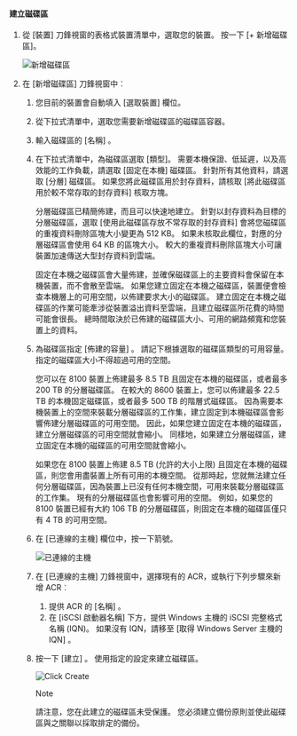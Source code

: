 <!--author=alkohli last changed: 01/12/2017-->

#### <a name="to-create-a-volume"></a>建立磁碟區
1. 從 [裝置] 刀鋒視窗的表格式裝置清單中，選取您的裝置。 按一下 [+ 新增磁碟區]。

    ![新增磁碟區](./media/storsimple-8000-create-volume-u2/step5createvol1.png)

2. 在 [新增磁碟區] 刀鋒視窗中︰
   
   1. 您目前的裝置會自動填入 [選取裝置] 欄位。

   2. 從下拉式清單中，選取您需要新增磁碟區的磁碟區容器。 

   3.  輸入磁碟區的 [名稱]  。

   4. 在下拉式清單中，為磁碟區選取 [類型]。 需要本機保證、低延遲，以及高效能的工作負載，請選取 [固定在本機]  磁碟區。 針對所有其他資料，請選取 [分層]  磁碟區。 如果您將此磁碟區用於封存資料，請核取 [將此磁碟區用於較不常存取的封存資料] 核取方塊。
      
       分層磁碟區已精簡佈建，而且可以快速地建立。 針對以封存資料為目標的分層磁碟區，選取 [使用此磁碟區存放不常存取的封存資料]  會將您磁碟區的重複資料刪除區塊大小變更為 512 KB。 如果未核取此欄位，對應的分層磁碟區會使用 64 KB 的區塊大小。 較大的重複資料刪除區塊大小可讓裝置加速傳送大型封存資料到雲端。
       
       固定在本機之磁碟區會大量佈建，並確保磁碟區上的主要資料會保留在本機裝置，而不會散至雲端。  如果您建立固定在本機之磁碟區，裝置便會檢查本機層上的可用空間，以佈建要求大小的磁碟區。 建立固定在本機之磁碟區的作業可能牽涉從裝置溢出資料至雲端，且建立磁碟區所花費的時間可能會很長。 總時間取決於已佈建的磁碟區大小、可用的網路頻寬和您裝置上的資料。

   5. 為磁碟區指定 [佈建的容量]  。 請記下根據選取的磁碟區類型的可用容量。 指定的磁碟區大小不得超過可用的空間。
      
       您可以在 8100 裝置上佈建最多 8.5 TB 且固定在本機的磁碟區，或者最多 200 TB 的分層磁碟區。 在較大的 8600 裝置上，您可以佈建最多 22.5 TB 的本機固定磁碟區，或者最多 500 TB 的階層式磁碟區。 因為需要本機裝置上的空間來裝載分層磁碟區的工作集，建立固定到本機磁碟區會影響佈建分層磁碟區的可用空間。 因此，如果您建立固定在本機的磁碟區，建立分層磁碟區的可用空間就會縮小。 同樣地，如果建立分層磁碟區，建立固定在本機的磁碟區的可用空間就會縮小。
      
       如果您在 8100 裝置上佈建 8.5 TB (允許的大小上限) 且固定在本機的磁碟區，則您會用盡裝置上所有可用的本機空間。 從那時起，您就無法建立任何分層磁碟區，因為裝置上已沒有任何本機空間，可用來裝載分層磁碟區的工作集。 現有的分層磁碟區也會影響可用的空間。 例如，如果您的 8100 裝置已經有大約 106 TB 的分層磁碟區，則固定在本機的磁碟區僅只有 4 TB 的可用空間。

    6. 在 [已連線的主機] 欄位中，按一下箭號。 

        ![已連線的主機](./media/storsimple-8000-create-volume-u2/step5createvol2.png)

    7. 在 [已連線的主機] 刀鋒視窗中，選擇現有的 ACR，或執行下列步驟來新增 ACR︰

       1. 提供 ACR 的 [名稱]  。
       2. 在 [iSCSI 啟動器名稱] 下方，提供 Windows 主機的 iSCSI 完整格式名稱 (IQN)。 如果沒有 IQN，請移至 [取得 Windows Server 主機的 IQN] [](#get-the-iqn-of-a-windows-server-host)。

    9. 按一下 [建立] 。 使用指定的設定來建立磁碟區。

        ![Click Create](./media/storsimple-8000-create-volume-u2/step5createvol3.png)

        > [!NOTE]
        > 請注意，您在此建立的磁碟區未受保護。 您必須建立備份原則並使此磁碟區與之關聯以採取排定的備份。 

